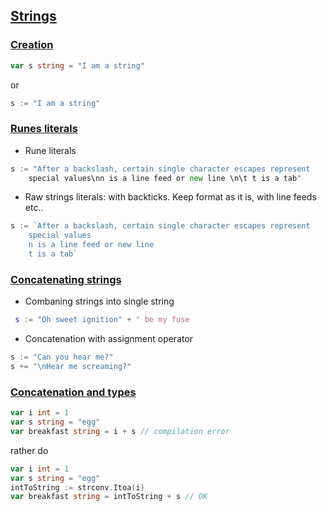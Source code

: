 ## <a name='strings'>[Strings](index.md#strings)</a>

### <a name="create">[Creation](index.md#strings_create)</a>

```go
var s string = "I am a string"
```
or
```go
s := "I am a string"
```
### <a name="runes">[Runes literals](index.md#strings_runes)</a>
* Rune literals
```go
s := "After a backslash, certain single character escapes represent
    special values\nn is a line feed or new line \n\t t is a tab"
```
* Raw strings literals: with backticks. 
Keep format as it is, with line feeds etc..
```go
s := `After a backslash, certain single character escapes represent
    special values
    n is a line feed or new line
    t is a tab`
```
### <a name="concat">[Concatenating strings](index.md#strings_concat)</a>
* Combaning strings into single string
```g
 s := "Oh sweet ignition" + " be my fuse
```
* Concatenation with assignment operator
```go
s := "Can you hear me?"
s += "\nHear me screaming?"
```
### <a name="types">[Concatenation and types](index.md#strings_types)</a>

```go
var i int = 1
var s string = "egg"
var breakfast string = i + s // compilation error
```
rather do
```go
var i int = 1
var s string = "egg"
intToString := strconv.Itoa(i)
var breakfast string = intToString + s // OK
```
